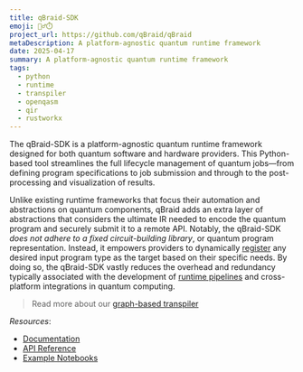 ```yaml
---
title: qBraid-SDK
emoji: 🏃‍♂️⏱️
project_url: https://github.com/qBraid/qBraid
metaDescription: A platform-agnostic quantum runtime framework
date: 2025-04-17
summary: A platform-agnostic quantum runtime framework
tags:
  - python
  - runtime
  - transpiler
  - openqasm
  - qir
  - rustworkx
---
```


The qBraid-SDK is a platform-agnostic quantum runtime framework designed for both quantum software and hardware providers. This Python-based tool streamlines the full lifecycle management of quantum jobs—from defining program specifications to job submission and through to the post-processing and visualization of results.

Unlike existing runtime frameworks that focus their automation and abstractions on quantum components, qBraid adds an extra layer of abstractions that considers the ultimate IR needed to encode the quantum program and securely submit it to a remote API. Notably, the qBraid-SDK *does not adhere to a fixed circuit-building library*, or quantum program representation. Instead, it empowers providers to dynamically [register](https://docs.qbraid.com/sdk/user-guide/programs#quantum-program-registry) any desired input program type as the target based on their specific needs. By doing so, the qBraid-SDK vastly reduces the overhead and redundancy typically associated with the development of [runtime pipelines](https://docs.qbraid.com/sdk/user-guide/runtime/components) and cross-platform integrations in quantum computing.

> Read more about our [graph-based transpiler](https://docs.qbraid.com/sdk/user-guide/transpiler)

*Resources*:
- [Documentation](https://docs.qbraid.com/sdk/user-guide/overview)
- [API Reference](https://sdk.qbraid.com/qBraid/index.html)
- [Example Notebooks](https://github.com/qBraid/qbraid-lab-demo/tree/main/qbraid_sdk)